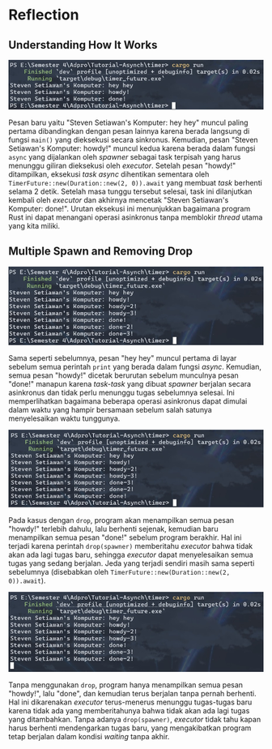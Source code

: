 # Reflection

## Understanding How It Works

![First Image](./images/first-image.jpg)

Pesan baru yaitu "Steven Setiawan's Komputer: hey hey" muncul paling pertama dibandingkan dengan pesan lainnya karena berada langsung di fungsi `main()` yang dieksekusi secara sinkronus. Kemudian, pesan "Steven Setiawan's Komputer: howdy!" muncul kedua karena berada dalam fungsi `async` yang dijalankan oleh _spawner_ sebagai task terpisah yang harus menunggu giliran dieksekusi oleh _executor_. Setelah pesan "howdy!" ditampilkan, eksekusi _task async_ dihentikan sementara oleh `TimerFuture::new(Duration::new(2, 0)).await` yang membuat _task_ berhenti selama 2 detik. Setelah masa tunggu tersebut selesai, task ini dilanjutkan kembali oleh _executor_ dan akhirnya mencetak "Steven Setiawan's Komputer: done!". Urutan eksekusi ini menunjukkan bagaimana program Rust ini dapat menangani operasi asinkronus tanpa memblokir _thread_ utama yang kita miliki.

## Multiple Spawn and Removing Drop

![Second Image](./images/second-image.jpg)

Sama seperti sebelumnya, pesan "hey hey" muncul pertama di layar sebelum semua perintah `print` yang berada dalam fungsi _async_. Kemudian, semua pesan "howdy!" dicetak berurutan sebelum munculnya pesan "done!" manapun karena _task-task_ yang dibuat _spawner_ berjalan secara asinkronus dan tidak perlu menunggu tugas sebelumnya selesai. Ini memperlihatkan bagaimana beberapa operasi asinkronus dapat dimulai dalam waktu yang hampir bersamaan sebelum salah satunya menyelesaikan waktu tunggunya.


![Third Image](./images/third-image.jpg)

Pada kasus dengan `drop`, program akan menampilkan semua pesan "howdy!" terlebih dahulu, lalu berhenti sejenak, kemudian baru menampilkan semua pesan "done!" sebelum program berakhir. Hal ini terjadi karena perintah `drop(spawner)` memberitahu _executor_ bahwa tidak akan ada lagi tugas baru, sehingga _executor_ dapat menyelesaikan semua tugas yang sedang berjalan. Jeda yang terjadi sendiri masih sama seperti sebelumnya (disebabkan oleh `TimerFuture::new(Duration::new(2, 0)).await`).

![Fourth Image](./images/fourth-image.jpg)

Tanpa menggunakan `drop`, program hanya menampilkan semua pesan "howdy!", lalu "done", dan kemudian terus berjalan tanpa pernah berhenti. Hal ini dikarenakan _executor_ terus-menerus menunggu tugas-tugas baru karena tidak ada yang memberitahunya bahwa tidak akan ada lagi tugas yang ditambahkan. Tanpa adanya `drop(spawner)`, _executor_ tidak tahu kapan harus berhenti mendengarkan tugas baru, yang mengakibatkan program tetap berjalan dalam kondisi _waiting_ tanpa akhir.